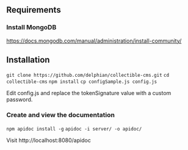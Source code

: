 ## Requirements

### Install MongoDB

https://docs.mongodb.com/manual/administration/install-community/

## Installation

`git clone https://github.com/delphian/collectible-cms.git`
`cd collectible-cms`
`npm install`
`cp configSample.js config.js`

Edit config.js and replace the tokenSignature value with a custom password.

### Create and view the documentation

`npm apidoc install -g`
`apidoc -i server/ -o apidoc/`

Visit http://localhost:8080/apidoc
